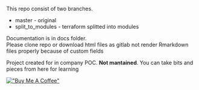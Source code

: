 This repo consist of two branches. 

- master - original  
- split_to_modules - terraform splitted into modules  

Documentation is in docs folder.  
Please clone repo or download html files as gitlab not render Rmarkdown files properly because of custom fields

Project created for in company POC. **Not mantained**. You can take bits and pieces from here for learning

[!["Buy Me A Coffee"](https://www.buymeacoffee.com/assets/img/custom_images/orange_img.png)](https://www.buymeacoffee.com/mateuszlewicki)
